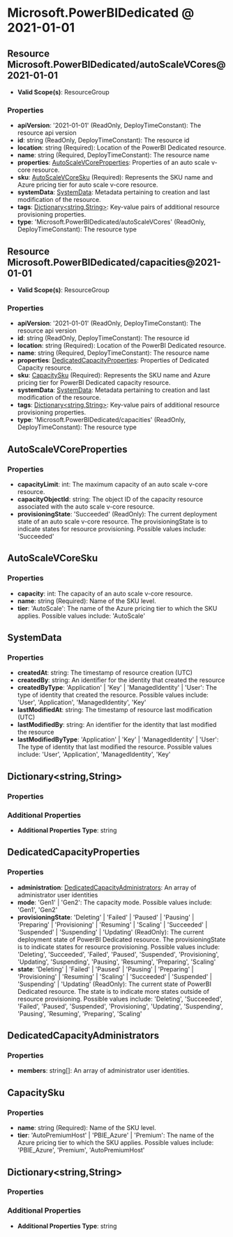 # Microsoft.PowerBIDedicated @ 2021-01-01

## Resource Microsoft.PowerBIDedicated/autoScaleVCores@2021-01-01
* **Valid Scope(s)**: ResourceGroup
### Properties
* **apiVersion**: '2021-01-01' (ReadOnly, DeployTimeConstant): The resource api version
* **id**: string (ReadOnly, DeployTimeConstant): The resource id
* **location**: string (Required): Location of the PowerBI Dedicated resource.
* **name**: string (Required, DeployTimeConstant): The resource name
* **properties**: [AutoScaleVCoreProperties](#autoscalevcoreproperties): Properties of an auto scale v-core resource.
* **sku**: [AutoScaleVCoreSku](#autoscalevcoresku) (Required): Represents the SKU name and Azure pricing tier for auto scale v-core resource.
* **systemData**: [SystemData](#systemdata): Metadata pertaining to creation and last modification of the resource.
* **tags**: [Dictionary<string,String>](#dictionarystringstring): Key-value pairs of additional resource provisioning properties.
* **type**: 'Microsoft.PowerBIDedicated/autoScaleVCores' (ReadOnly, DeployTimeConstant): The resource type

## Resource Microsoft.PowerBIDedicated/capacities@2021-01-01
* **Valid Scope(s)**: ResourceGroup
### Properties
* **apiVersion**: '2021-01-01' (ReadOnly, DeployTimeConstant): The resource api version
* **id**: string (ReadOnly, DeployTimeConstant): The resource id
* **location**: string (Required): Location of the PowerBI Dedicated resource.
* **name**: string (Required, DeployTimeConstant): The resource name
* **properties**: [DedicatedCapacityProperties](#dedicatedcapacityproperties): Properties of Dedicated Capacity resource.
* **sku**: [CapacitySku](#capacitysku) (Required): Represents the SKU name and Azure pricing tier for PowerBI Dedicated capacity resource.
* **systemData**: [SystemData](#systemdata): Metadata pertaining to creation and last modification of the resource.
* **tags**: [Dictionary<string,String>](#dictionarystringstring): Key-value pairs of additional resource provisioning properties.
* **type**: 'Microsoft.PowerBIDedicated/capacities' (ReadOnly, DeployTimeConstant): The resource type

## AutoScaleVCoreProperties
### Properties
* **capacityLimit**: int: The maximum capacity of an auto scale v-core resource.
* **capacityObjectId**: string: The object ID of the capacity resource associated with the auto scale v-core resource.
* **provisioningState**: 'Succeeded' (ReadOnly): The current deployment state of an auto scale v-core resource. The provisioningState is to indicate states for resource provisioning. Possible values include: 'Succeeded'

## AutoScaleVCoreSku
### Properties
* **capacity**: int: The capacity of an auto scale v-core resource.
* **name**: string (Required): Name of the SKU level.
* **tier**: 'AutoScale': The name of the Azure pricing tier to which the SKU applies. Possible values include: 'AutoScale'

## SystemData
### Properties
* **createdAt**: string: The timestamp of resource creation (UTC)
* **createdBy**: string: An identifier for the identity that created the resource
* **createdByType**: 'Application' | 'Key' | 'ManagedIdentity' | 'User': The type of identity that created the resource. Possible values include: 'User', 'Application', 'ManagedIdentity', 'Key'
* **lastModifiedAt**: string: The timestamp of resource last modification (UTC)
* **lastModifiedBy**: string: An identifier for the identity that last modified the resource
* **lastModifiedByType**: 'Application' | 'Key' | 'ManagedIdentity' | 'User': The type of identity that last modified the resource. Possible values include: 'User', 'Application', 'ManagedIdentity', 'Key'

## Dictionary<string,String>
### Properties
### Additional Properties
* **Additional Properties Type**: string

## DedicatedCapacityProperties
### Properties
* **administration**: [DedicatedCapacityAdministrators](#dedicatedcapacityadministrators): An array of administrator user identities
* **mode**: 'Gen1' | 'Gen2': The capacity mode. Possible values include: 'Gen1', 'Gen2'
* **provisioningState**: 'Deleting' | 'Failed' | 'Paused' | 'Pausing' | 'Preparing' | 'Provisioning' | 'Resuming' | 'Scaling' | 'Succeeded' | 'Suspended' | 'Suspending' | 'Updating' (ReadOnly): The current deployment state of PowerBI Dedicated resource. The provisioningState is to indicate states for resource provisioning. Possible values include: 'Deleting', 'Succeeded', 'Failed', 'Paused', 'Suspended', 'Provisioning', 'Updating', 'Suspending', 'Pausing', 'Resuming', 'Preparing', 'Scaling'
* **state**: 'Deleting' | 'Failed' | 'Paused' | 'Pausing' | 'Preparing' | 'Provisioning' | 'Resuming' | 'Scaling' | 'Succeeded' | 'Suspended' | 'Suspending' | 'Updating' (ReadOnly): The current state of PowerBI Dedicated resource. The state is to indicate more states outside of resource provisioning. Possible values include: 'Deleting', 'Succeeded', 'Failed', 'Paused', 'Suspended', 'Provisioning', 'Updating', 'Suspending', 'Pausing', 'Resuming', 'Preparing', 'Scaling'

## DedicatedCapacityAdministrators
### Properties
* **members**: string[]: An array of administrator user identities.

## CapacitySku
### Properties
* **name**: string (Required): Name of the SKU level.
* **tier**: 'AutoPremiumHost' | 'PBIE_Azure' | 'Premium': The name of the Azure pricing tier to which the SKU applies. Possible values include: 'PBIE_Azure', 'Premium', 'AutoPremiumHost'

## Dictionary<string,String>
### Properties
### Additional Properties
* **Additional Properties Type**: string

